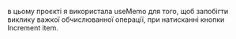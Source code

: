 в цьому проєкті я використала useMemo для того, щоб запобігти виклику важкої обчислюванної операції, при натисканні кнопки Increment item.
